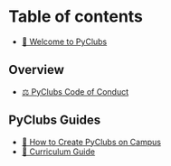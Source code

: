 # Table of contents

* [👋 Welcome to PyClubs](README.md)

## Overview

* [⚖ PyClubs Code of Conduct](overview/our-features.md)

## PyClubs Guides

* [🏫 How to Create PyClubs on Campus](pyclubs-guides/how-to-create-pyclubs-on-campus.md)
* [📄 Curriculum Guide](pyclubs-guides/curriculum-guide.md)
